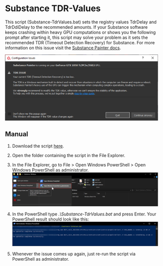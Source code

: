 # Substance TDR-Values
This script (Substance-TdrValues.bat) sets the registry values TdrDelay and TdrDdiDelay to the recommended amounts.
If your Substance software keeps crashing within heavy GPU computations or shows you the following prompt after starting it, this script may solve your problem as it sets the recommended TDR (Timeout Detection Recovery) for Substance.
For more information on this issue visit the [Substance Painter docs](https://docs.substance3d.com/spdoc/gpu-drivers-crash-with-long-computations-128745489.html).

![Substance Configuration Issues](screenshots/Configuration-Issues.png)

## Manual

1) Download the script [here](../../raw/master/Substance-TdrValues.bat).

2) Open the folder containing the script in the File Explorer.

3) In the File Explorer, go to File > Open Windows PowerShell > Open Windows PowerShell as administrator.
![Open Windows PowerShell as administrator menu](screenshots/Open-PowerShell.png)

4) In the PowerShell type *.\Substance-TdrValues.bat* and press Enter. Your PowerShell result should look like this:
![PowerShell command and result](screenshots/PowerShell.png)

5) Whenever the issue comes up again, just re-run the script via PowerShell as administrator.
